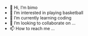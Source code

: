 - 👋 Hi, I’m bimo
- 👀 I’m interested in playing basketball
- 🌱 I’m currently learning coding
- 💞️ I’m looking to collaborate on ...
- 📫 How to reach me ...

<!---
andricobimo/andricobimo is a ✨ special ✨ repository because its `README.md` (this file) appears on your GitHub profile.
You can click the Preview link to take a look at your changes.
--->

